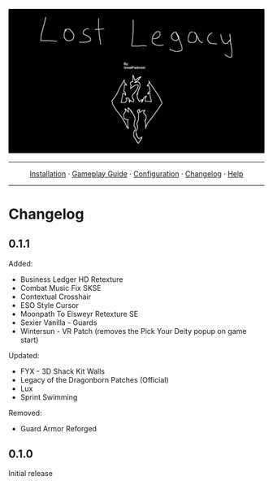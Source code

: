 <a href="#"><img src="images/banner.webp" target="_blank"></a>

---

<p align="center">
  <a href="README.md">Installation</a> ·
  <a href="GAMEPLAY.md">Gameplay Guide</a> ·
  <a href="CONFIGURATION.md">Configuration</a> ·
  <a href="CHANGELOG.md">Changelog</a> ·
  <a href="HELP.md">Help</a>
</p>

---


# Changelog

## 0.1.1

Added:
- Business Ledger HD Retexture
- Combat Music Fix SKSE
- Contextual Crosshair
- ESO Style Cursor
- Moonpath To Elsweyr Retexture SE
- Sexier Vanilla - Guards
- Wintersun - VR Patch (removes the Pick Your Deity popup on game start)

Updated:
- FYX - 3D Shack Kit Walls
- Legacy of the Dragonborn Patches (Official)
- Lux
- Sprint Swimming

Removed:
- Guard Armor Reforged

## 0.1.0

Initial release
